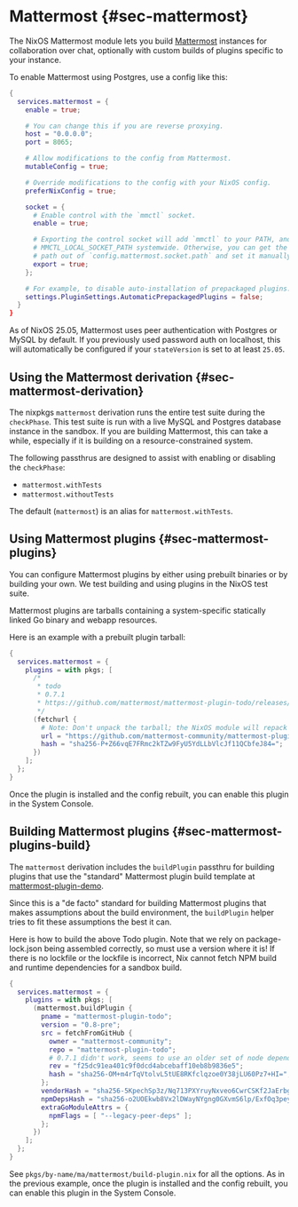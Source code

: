# Mattermost {#sec-mattermost}

The NixOS Mattermost module lets you build [Mattermost](https://mattermost.com)
instances for collaboration over chat, optionally with custom builds of plugins
specific to your instance.

To enable Mattermost using Postgres, use a config like this:

```nix
{
  services.mattermost = {
    enable = true;

    # You can change this if you are reverse proxying.
    host = "0.0.0.0";
    port = 8065;

    # Allow modifications to the config from Mattermost.
    mutableConfig = true;

    # Override modifications to the config with your NixOS config.
    preferNixConfig = true;

    socket = {
      # Enable control with the `mmctl` socket.
      enable = true;

      # Exporting the control socket will add `mmctl` to your PATH, and export
      # MMCTL_LOCAL_SOCKET_PATH systemwide. Otherwise, you can get the socket
      # path out of `config.mattermost.socket.path` and set it manually.
      export = true;
    };

    # For example, to disable auto-installation of prepackaged plugins.
    settings.PluginSettings.AutomaticPrepackagedPlugins = false;
  }
}
```

As of NixOS 25.05, Mattermost uses peer authentication with Postgres or
MySQL by default. If you previously used password auth on localhost,
this will automatically be configured if your `stateVersion` is set to at least
`25.05`.

## Using the Mattermost derivation {#sec-mattermost-derivation}

The nixpkgs `mattermost` derivation runs the entire test suite during the
`checkPhase`. This test suite is run with a live MySQL and Postgres database
instance in the sandbox. If you are building Mattermost, this can take a while,
especially if it is building on a resource-constrained system.

The following passthrus are designed to assist with enabling or disabling
the `checkPhase`:

- `mattermost.withTests`
- `mattermost.withoutTests`

The default (`mattermost`) is an alias for `mattermost.withTests`.

## Using Mattermost plugins {#sec-mattermost-plugins}

You can configure Mattermost plugins by either using prebuilt binaries or by
building your own. We test building and using plugins in the NixOS test suite.

Mattermost plugins are tarballs containing a system-specific statically linked
Go binary and webapp resources.

Here is an example with a prebuilt plugin tarball:

```nix
{
  services.mattermost = {
    plugins = with pkgs; [
      /*
       * todo
       * 0.7.1
       * https://github.com/mattermost/mattermost-plugin-todo/releases/tag/v0.7.1
       */
      (fetchurl {
        # Note: Don't unpack the tarball; the NixOS module will repack it for you.
        url = "https://github.com/mattermost-community/mattermost-plugin-todo/releases/download/v0.7.1/com.mattermost.plugin-todo-0.7.1.tar.gz";
        hash = "sha256-P+Z66vqE7FRmc2kTZw9FyU5YdLLbVlcJf11QCbfeJ84=";
      })
    ];
  };
}
```

Once the plugin is installed and the config rebuilt, you can enable this plugin
in the System Console.

## Building Mattermost plugins {#sec-mattermost-plugins-build}

The `mattermost` derivation includes the `buildPlugin` passthru for building
plugins that use the "standard" Mattermost plugin build template at
[mattermost-plugin-demo](https://github.com/mattermost/mattermost-plugin-demo).

Since this is a "de facto" standard for building Mattermost plugins that makes
assumptions about the build environment, the `buildPlugin` helper tries to fit
these assumptions the best it can.

Here is how to build the above Todo plugin. Note that we rely on
package-lock.json being assembled correctly, so must use a version where it is!
If there is no lockfile or the lockfile is incorrect, Nix cannot fetch NPM build
and runtime dependencies for a sandbox build.

```nix
{
  services.mattermost = {
    plugins = with pkgs; [
      (mattermost.buildPlugin {
        pname = "mattermost-plugin-todo";
        version = "0.8-pre";
        src = fetchFromGitHub {
          owner = "mattermost-community";
          repo = "mattermost-plugin-todo";
          # 0.7.1 didn't work, seems to use an older set of node dependencies.
          rev = "f25dc91ea401c9f0dcd4abcebaff10eb8b9836e5";
          hash = "sha256-OM+m4rTqVtolvL5tUE8RKfclqzoe0Y38jLU60Pz7+HI=";
        };
        vendorHash = "sha256-5KpechSp3z/Nq713PXYruyNxveo6CwrCSKf2JaErbgg=";
        npmDepsHash = "sha256-o2UOEkwb8Vx2lDWayNYgng0GXvmS6lp/ExfOq3peyMY=";
        extraGoModuleAttrs = {
          npmFlags = [ "--legacy-peer-deps" ];
        };
      })
    ];
  };
}
```

See `pkgs/by-name/ma/mattermost/build-plugin.nix` for all the options.
As in the previous example, once the plugin is installed and the config rebuilt,
you can enable this plugin in the System Console.
